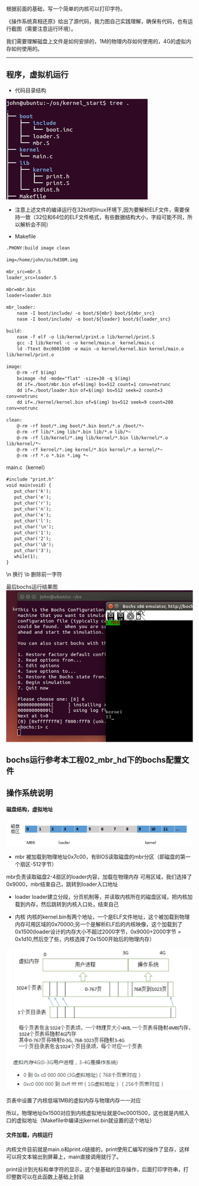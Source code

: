 根据前面的基础，写一个简单的内核可以打印字符。

《操作系统真相还原》给出了源代码，我力图自己实践理解，确保有代码，也有运行截图（需要注意运行环境）。

我们需要理解磁盘上文件是如何安排的，1M的物理内存如何使用的，4G的虚拟内存如何使用的。

---
## 程序，虚拟机运行

* 代码目录结构

![](../06_kernel_start/imgs/01.jpg)

* 注意上述文件的编译运行在32bit的linux环境下,因为要解析ELF文件，需要保持一致（32位和64位的ELF文件格式，有些数据结构大小，字段可能不同，所以解析会不同）

* Makefile
```
.PHONY:build image clean

img=/home/john/os/hd30M.img

mbr_src=mbr.S
loader_src=loader.S

mbr=mbr.bin
loader=loader.bin

mbr_loader:
	nasm -I boot/include/ -o boot/${mbr} boot/${mbr_src}
	nasm -I boot/include/ -o boot/${loader} boot/${loader_src}

build:
	nasm -f elf -o lib/kernel/print.o lib/kernel/print.S
	gcc -I lib/kernel -c -o kernel/main.o  kernel/main.c
	ld -Ttext 0xc0001500 -e main -o kernel/kernel.bin kernel/main.o lib/kernel/print.o

image:
	@-rm -rf $(img)
	bximage -hd -mode="flat" -size=30 -q $(img)
	dd if=./boot/mbr.bin of=$(img) bs=512 count=1 conv=notrunc
	dd if=./boot/loader.bin of=$(img) bs=512 seek=2 count=3 conv=notrunc
	dd if=./kernel/kernel.bin of=$(img) bs=512 seek=9 count=200 conv=notrunc

clean:
	@-rm -rf boot/*.img boot/*.bin boot/*.o /boot/*~
	@-rm -rf lib/*.img lib/*.bin lib/*.o lib/*~
	@-rm -rf lib/kernel/*.img lib/kernel/*.bin lib/kernel/*.o lib/kernel/*~
	@-rm -rf kernel/*.img kernel/*.bin kernel/*.o kernel/*~
	@-rm -rf *.o *.bin *.img *~

```

main.c（kernel）
```
#include "print.h"
void main(void) {
   put_char('k');
   put_char('e');
   put_char('r');
   put_char('n');
   put_char('e');
   put_char('l');
   put_char('\n');
   put_char('1');
   put_char('2');
   put_char('\b');
   put_char('3');
   while(1);
}
```

\n 换行
\b 删除前一字符

最后bochs运行结果图
![](../06_kernel_start/imgs/rs.jpg)

bochs运行参考本工程02_mbr_hd下的bochs配置文件
---

## 操作系统说明

#### 磁盘结构，虚拟地址
![](../06_kernel_start/imgs/disk.jpg)

* mbr
被加载到物理地址0x7c00，有BIOS读取磁盘的mbr分区（即磁盘的第一个扇区-512字节）

mbr负责读取磁盘2-4扇区的loader内容，加载在物理内存
可用区域，我们选择了0x9000，mbr结束自己，跳转到loader入口地址


* loader
loader建立分段，分页机制等，并读取内核所在的磁盘区域，把内核加载到内存，然后跳转到内核入口处，结束自己

* 内核
内核的kernel.bin有两个地址，一个是ELF文件地址，这个被加载到物理内存可用区域的0x70000;另一个是解析ELF后的内核映像，这个加载到了0x1500(loader设计的内存大小不超过2000字节，0x9000+2000字节 = 0x1d10,然后空了些，内核选择了0x1500开始后的物理内存）

![](../06_kernel_start/imgs/map.jpg)

页表中设置了内核低端1MB的虚拟内存与物理内存一一对应

所以，物理地址0x1500对应到内核虚拟地址就是0xc0001500，这也就是内核入口的虚拟地址（Makefile中编译出kernel.bin就设置的这个地址）

#### 文件加载，内核运行

内核文件目前就是main.o和print.o链接的，print使用汇编写的操作了显存，这样可以将文本输出到屏幕上，main直接调用就行了。

print设计到光标和单字符的显示，这个是基础的显存操作，后面打印字符串，打印整数可以在此函数上基础上封装